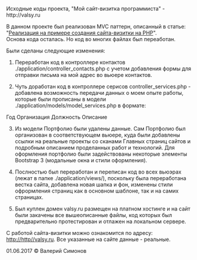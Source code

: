 ﻿<p>
Исходные коды проекта, "Мой сайт-визитка программиста" - http://valsy.ru

В данном проекте был реализован MVC паттерн, описанный в статье: "<a href="http://habrahabr.ru/post/150267/">Реализация  на примере создания сайта-визитки на PHP</a>".
<br/>
Основа кода осталась. Но код во многих файлах был переаботан.

Были сделаны следующие изменения: 

1. Переработан код в контроллере контактов ./application/controller_contacts.php с учетом добавления формы для отправки письма на мой адрес во вьюере контактов.

2. Чуть доработан код в контроллере серисов controller_services.php - добавлена возможность передачи данных о моем опыте работы, которые были прописаны в модели ./application/models/model_services.php в формате: 

Год Организация Должность Описание 

3. Из модели Портфолио были удалены данные. Сам Портфолио был организован в соответствующем вьюере, куда были добавлены ссылки на реальные проекты со сканами Главных страниц сайтов и подробным описанием проделанных работ и технологий. Для оформления портфолио были задействованы некоторые элементы Bootstrap 3 (модальные окна и стили оформления).

4. Послностью был переработан и переписан код во всех вьюэрах (лежат в папке ./application/views/), поскольку была переработана вестка сайта, добавлена новая шапка и фон, изменены стили офрормления страниц как в основном шаблоне, так и на самих страницах.

5. Был куплен домен valsy.ru размещен на платном хостинге и на сайт были закачены все вышеописанные файлы, код которых был предварительно протестирован и отлажен на локальном сервере. 

С работой сайта-визитки можно ознакомится по адресу: <a href="http://http//valsy.ru">http://http//valsy.ru</a>. Все указанные на сайте данные - реальные.

01.06.2017 &copy; Валерий Симонов 
</p>
